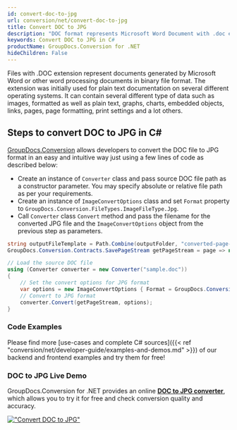 ```yaml
---
id: convert-doc-to-jpg
url: conversion/net/convert-doc-to-jpg
title: Convert DOC to JPG
description: "DOC format represents Microsoft Word Document with .doc extension. Learn how to convert DOC to JPG file programmatically in C# language using GroupDocs.Conversion for .NET library."
keywords: Convert DOC to JPG in C#
productName: GroupDocs.Conversion for .NET
hideChildren: False
---
```


Files with .DOC extension represent documents generated by Microsoft Word or other word processing documents in binary file format. The extension was initially used for plain text documentation on several different operating systems. It can contain several different type of data such as images, formatted as well as plain text, graphs, charts, embedded objects, links, pages, page formatting, print settings and a lot others.

## Steps to convert DOC to JPG in C#

[GroupDocs.Conversion](https://products.groupdocs.com/conversion/net) allows developers to convert the DOC file to JPG format in an easy and intuitive way just using a few lines of code as described below:

* Create an instance of `Converter` class and pass source DOC file path as a constructor parameter. You may specify absolute or relative file path as per your requirements. 
* Create an instance of `ImageConvertOptions` class and set `Format` property to `GroupDocs.Conversion.FileTypes.ImageFileType.Jpg`.
* Call `Converter` class `Convert` method and pass the filename for the converted JPG file and the `ImageConvertOptions` object from the previous step as parameters.

```csharp
string outputFileTemplate = Path.Combine(outputFolder, "converted-page-{0}.jpg");
GroupDocs.Conversion.Contracts.SavePageStream getPageStream = page => new FileStream(string.Format(outputFileTemplate, page), FileMode.Create);

// Load the source DOC file
using (Converter converter = new Converter("sample.doc"))
{
    // Set the convert options for JPG format
    var options = new ImageConvertOptions { Format = GroupDocs.Conversion.FileTypes.ImageFileType.Jpg };   
    // Convert to JPG format
    converter.Convert(getPageStream, options);
}
```

### Code Examples

Please find more [use-cases and complete C# sources]({{< ref "conversion/net/developer-guide/examples-and-demos.md" >}}) of our backend and frontend examples and try them for free!

### DOC to JPG Live Demo

GroupDocs.Conversion for .NET provides an online [**DOC to JPG converter**](https://products.groupdocs.app/conversion/doc-to-jpg), which allows you to try it for free and check conversion quality and accuracy.

[!["Convert DOC to JPG"](conversion/net/images/convert-to-jpg/convert-doc-to-jpg.png)](https://products.groupdocs.app/conversion/doc-to-jpg)